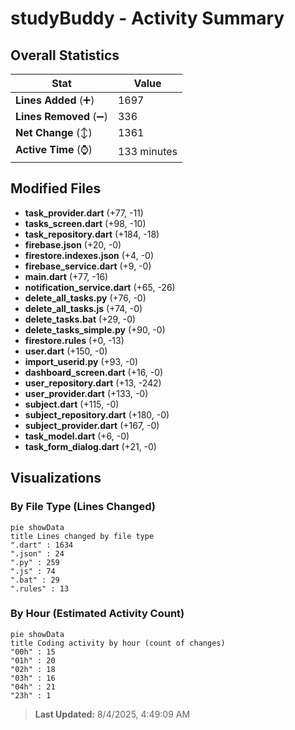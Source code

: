 # studyBuddy - Activity Summary 

## Overall Statistics

| Stat                   | Value                                                             |
| ---------------------- | ----------------------------------------------------------------- |
| **Lines Added** (➕)   | 1697                                          |
| **Lines Removed** (➖) | 336                                        |
| **Net Change** (↕)    | 1361                |
| **Active Time** (⌚)   | 133 minutes |


## Modified Files
- **task_provider.dart** (+77, -11)
- **tasks_screen.dart** (+98, -10)
- **task_repository.dart** (+184, -18)
- **firebase.json** (+20, -0)
- **firestore.indexes.json** (+4, -0)
- **firebase_service.dart** (+9, -0)
- **main.dart** (+77, -16)
- **notification_service.dart** (+65, -26)
- **delete_all_tasks.py** (+76, -0)
- **delete_all_tasks.js** (+74, -0)
- **delete_tasks.bat** (+29, -0)
- **delete_tasks_simple.py** (+90, -0)
- **firestore.rules** (+0, -13)
- **user.dart** (+150, -0)
- **import_userid.py** (+93, -0)
- **dashboard_screen.dart** (+16, -0)
- **user_repository.dart** (+13, -242)
- **user_provider.dart** (+133, -0)
- **subject.dart** (+115, -0)
- **subject_repository.dart** (+180, -0)
- **subject_provider.dart** (+167, -0)
- **task_model.dart** (+6, -0)
- **task_form_dialog.dart** (+21, -0)

## Visualizations

### By File Type (Lines Changed)

```mermaid
pie showData
title Lines changed by file type
".dart" : 1634
".json" : 24
".py" : 259
".js" : 74
".bat" : 29
".rules" : 13
```

### By Hour (Estimated Activity Count)

```mermaid
pie showData
title Coding activity by hour (count of changes)
"00h" : 15
"01h" : 20
"02h" : 18
"03h" : 16
"04h" : 21
"23h" : 1
```


> **Last Updated:** 8/4/2025, 4:49:09 AM